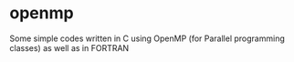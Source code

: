openmp
======

Some simple codes written in C using OpenMP  (for Parallel programming classes) as well as in FORTRAN 
